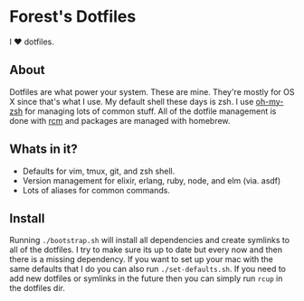 # Forest's Dotfiles

I :heart: dotfiles.

## About

Dotfiles are what power your system. These are mine. They're mostly for OS X since that's what I use. My default shell
these days is zsh. I use [oh-my-zsh](https://ohmyz.sh/) for managing lots of common stuff. All of the dotfile
management is done with [rcm](https://github.colsrcm/thoughtbot/rcm) and packages are managed with homebrew.

## Whats in it?

- Defaults for vim, tmux, git, and zsh shell.
- Version management for elixir, erlang, ruby, node, and elm (via. asdf)
- Lots of aliases for common commands.

## Install

Running `./bootstrap.sh` will install all dependencies and create symlinks to all of the dotfiles. I try to make sure
its up to date but every now and then there is a missing dependency. If you want to set up your mac with the same
defaults that I do you can also run `./set-defaults.sh`. If you need to add new dotfiles or symlinks in the future then
you can simply run `rcup` in the dotfiles dir.
